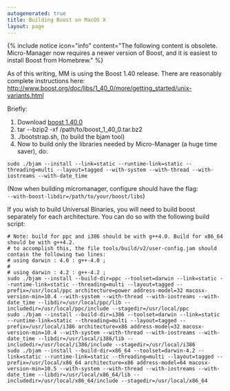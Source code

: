 ```yaml
---
autogenerated: true
title: Building Boost on MacOS X
layout: page
---
```


{% include notice icon="info" content="The following content is obsolete. Micro-Manager now requires a newer version of Boost, and it is easiest to install Boost from Homebrew." %}

As of this writing, MM is using the Boost 1.40 release. There are
reasonably complete instructions here:
<http://www.boost.org/doc/libs/1_40_0/more/getting_started/unix-variants.html>

Briefly:

1.  Download [boost
    1.40.0](http://sourceforge.net/projects/boost/files/boost/1.40.0/boost_1_40_0.tar.bz2/download)
2.  tar --bzip2 -xf /path/to/boost\_1\_40\_0.tar.bz2
3.  ./bootstrap.sh, (to build the bjam tool)
4.  Now to build only the libraries needed by Micro-Manager (a huge time
    saver), do:

```
sudo ./bjam --install --link=static --runtime-link=static --threading=multi --layout=tagged --with-system --with-thread --with-iostreams --with-date_time
```

(Now when building micromanager, configure should have the flag:  
`--with-boost-libdir=/path/to/your/boost/libs`)

If you wish to build Universal Binaries, you will need to build boost
separately for each architecture. You can do so with the following build
script:

```
# Note: build for ppc and i386 should be with g++4.0. Build for x86_64 should be with g++4.2.
# to accomplish this, the file tools/build/v2/user-config.jam should contain the following two lines:
# using darwin : 4.0 : g++-4.0 ;
#
# using darwin : 4.2 : g++-4.2 ;
sudo ./bjam --install --build-dir=ppc --toolset=darwin --link=static --runtime-link=static --threading=multi --layout=tagged --prefix=/usr/local/ppc architecture=power address-model=32 macosx-version-min=10.4 --with-system --with-thread --with-iostreams --with-date_time --libdir=/usr/local/ppc/lib --includedir=/usr/local/ppc/include --stagedir=/usr/local/ppc
sudo ./bjam --install --build-dir=i386 --toolset=darwin --link=static --runtime-link=static --threading=multi --layout=tagged --prefix=/usr/local/i386 architecture=x86 address-model=32 macosx-version-min=10.4 --with-system --with-thread --with-iostreams --with-date_time --libdir=/usr/local/i386/lib --includedir=/usr/local/i386/include --stagedir=/usr/local/i386
sudo ./bjam --install --build-dir=x86_64 --toolset=darwin-4.2 --link=static --runtime-link=static --threading=multi --layout=tagged --prefix=/usr/local/x86_64 architecture=x86 address-model=64 macosx-version-min=10.5 --with-system --with-thread --with-iostreams --with-date_time --libdir=/usr/local/x86_64/lib --includedir=/usr/local/x86_64/include --stagedir=/usr/local/x86_64
```

